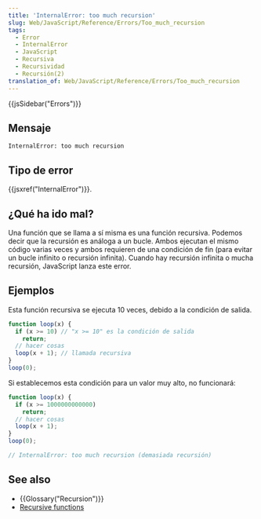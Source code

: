 ```yaml
---
title: 'InternalError: too much recursion'
slug: Web/JavaScript/Reference/Errors/Too_much_recursion
tags:
  - Error
  - InternalError
  - JavaScript
  - Recursiva
  - Recursividad
  - Recursión(2)
translation_of: Web/JavaScript/Reference/Errors/Too_much_recursion
---
```

{{jsSidebar("Errors")}}

## Mensaje

    InternalError: too much recursion

## Tipo de error

{{jsxref("InternalError")}}.

## ¿Qué ha ido mal?

Una función que se llama a sí misma es una función recursiva. Podemos decir que la recursión es análoga a un bucle. Ambos ejecutan el mismo código varias veces y ambos requieren de una condición de fin (para evitar un bucle infinito o recursión infinita). Cuando hay recursión infinita o mucha recursión, JavaScript lanza este error.

## Ejemplos

Esta función recursiva se ejecuta 10 veces, debido a la condición de salida.

```js
function loop(x) {
  if (x >= 10) // "x >= 10" es la condición de salida
    return;
  // hacer cosas
  loop(x + 1); // llamada recursiva
}
loop(0);
```

Si establecemos esta condición para un valor muy alto, no funcionará:

```js example-bad
function loop(x) {
  if (x >= 1000000000000)
    return;
  // hacer cosas
  loop(x + 1);
}
loop(0);

// InternalError: too much recursion (demasiada recursión)
```

## See also

- {{Glossary("Recursion")}}
- [Recursive functions](/es/docs/Web/JavaScript/Guide/Functions#Recursion)
